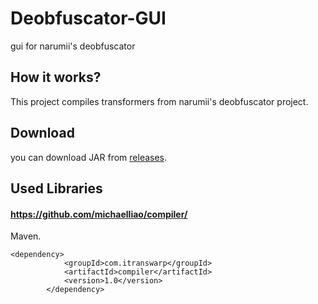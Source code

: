 # Deobfuscator-GUI
gui for narumii's deobfuscator

## How it works?
This project compiles transformers from narumii's deobfuscator project. 

## Download
you can download JAR from [releases](https://github.com/supeer1/Deobfuscator-GUI/releases/).

## Used Libraries
#### https://github.com/michaelliao/compiler/
Maven.
```
<dependency>
            <groupId>com.itranswarp</groupId>
            <artifactId>compiler</artifactId>
            <version>1.0</version>
        </dependency>
```
